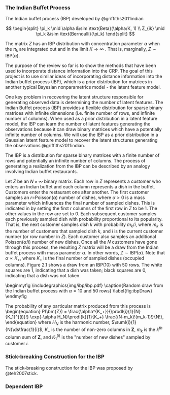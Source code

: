 ### The Indian Buffet Process

The Indian buffet process (IBP) developed by @griffiths2011indian 

$$
\begin{split}
\pi_k \mid \alpha &\sim \text{Beta}(\alpha/K, 1) \\
Z_{ik} \mid \pi_k &\sim \text{Bernoulli}(\pi_k)
\end{split}
$$

The matrix $Z$ has an IBP distribution with concentration parameter $\alpha$
when the $\pi_k$ are integrated out and in the limit $K \rightarrow \infty$ .
That is, marginally, $Z \sim \text{IBP}(\alpha)$.


The purpose of the review so far is to show the methods that have been used to
incorporate distance information into the CRP. The goal of this project is to
use similar ideas of incorporating distance information into the Indian buffet
process (IBP), which is a prior distribution for matrices in another typical
Bayesian nonparametrics model - the latent feature model.

One key problem in recovering the latent structure responsible for generating
observed data is determining the number of latent features. The Indian Buffet
process (IBP) provides a flexible distribution for sparse binary matrices with
infinite dimensions (i.e. finite number of rows, and infinite number of
columns).  When used as a prior distribution in a latent feature model, the IBP
can learn the number of latent features generating the observations because it
can draw binary matrices which have a potentially infinite number of columns.
We will use the IBP as a prior distribution in a Gaussian latent feature model
to recover the latent structures generating the observations @griffiths2011indian.

The IBP is a distribution for sparse binary matrices with a finite number of
rows and potentially an infinite number of columns. The process of generating a
realization from the IBP can be described by an analogy involving Indian buffet
restaurants.

Let $Z$ be an $N \times \infty$ binary matrix. Each row in $Z$ represents a
customer who enters an Indian buffet and each column represents a dish in the
buffet. Customers enter the restaurant one after another. The first customer
samples an $r=$Poisson$(\alpha)$ number of dishes, where $\alpha > 0$ is a mass
parameter which influences the final number of sampled dishes. This is
indicated in by setting the first $r$ columns of the first row in $Z$ to be $1$.
The other values in the row are set to $0$. Each subsequent customer samples
each previously sampled dish with probability proportional to its popularity.
That is, the next customer samples dish $k$ with probability $m_k/i$,
where $m_k$ is the number of customers that sampled dish $k$, and $i$ is the
current customer number (or row number in $Z$). Each customer also samples an
additional Poisson$(\alpha/i)$ number of new dishes. Once all the $N$ customers
have gone through this process, the resulting $Z$ matrix will be a draw from
the Indian buffet process with mass parameter $\alpha$. In other words, $Z \sim
\text{IBP}(\alpha)$. Note that $\alpha \propto K_+$, where $K_+$ is the final
number of sampled dishes (occupied columns). Figure 2.1 shows a draw from an
IBP(10) with 50 rows. The white squares are 1, indicating that a dish was
taken; black squares are 0, indicating that a dish was not taken.

\beginmyfig
  \includegraphics{img/ibp/ibp.pdf}
  \caption{Random draw from the Indian buffet process with $\alpha=10$ and 50 rows}
  \label{fig:ibpDraw}
\endmyfig

The probability of any particular matrix produced from this process is
\begin{equation}
  P(\bm{Z}) = \frac{\alpha^{K_+}}{\prodl{i}{1}{N} {K_1}^{(i)}!} 
              \exp\{-\alpha H_N\}\prodl{k}{1}{K_+}
              \frac{(N-m_k)!(m_k-1)!}{N!},
\end{equation}
where $H_N$ is the harmonic number, $\suml{i}{1}{N}\ds\frac{1}{i}$, $K_+$ is
the number of non-zero columns in $\bm Z$, $m_k$ is the $k^{th}$ column sum of
$\bm Z$, and $K_1^{(i)}$ is the "number of new dishes" sampled by customer $i$.


### Stick-breaking Construction for the IBP

The stick-breaking construction for the IBP was proposed by @teh2007stick.


### Dependent IBP
